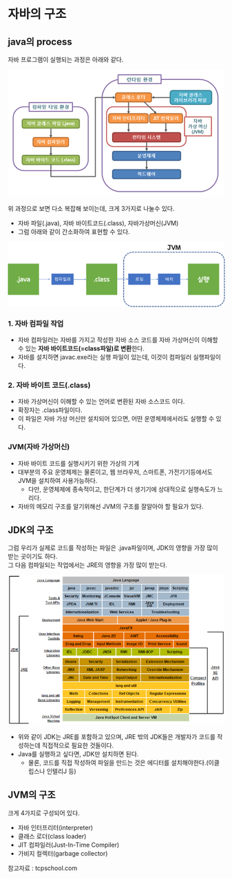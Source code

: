# 자바의 구조
## java의 process 
자바 프로그램이 실행되는 과정은 아래와 같다.
<p align =center><img src="../../images/4.ProgrammingLanguge/1.Java/2-1.JavaProcess.png"></p>
 
위 과정으로 보면 다소  복잡해 보이는데,  크게 3가지로 나눌수 있다. 
- 자바 파일(.java), 자바 바이트코드(.class), 자바가상머신(JVM)
- 그럼 아래와 같이 간소화하여 표현할 수 있다.

<p align =center><img src="../../images/4.ProgrammingLanguge/1.Java/2-2.JavaSimpleProcess.png" ></p>

### 1. 자바 컴파일 작업
- 자바 컴파일러는 자바를 가지고 작성한 자바 소스 코드를 자바 가상머신이 이해할 수 있는 **자바 바이트코드(=class파일)로 변환**한다.
- 자바를 설치하면 javac.exe라는 실행 파일이 있는데, 이것이 컴파일러 실행파일이다.


### 2. 자바 바이트 코드(.class)
- 자바 가상머신이 이해할 수 있는 언어로 변환된 자바 소스코드 이다.
- 확장자는 .class파일이다.
- 이 파일은 자바 가상 머신만 설치되어 있으면, 어떤 운영체제에서라도 실행할 수 있다. 

### JVM(자바 가상머신)
-  자바 바이트 코드를 실행시키기 위한 가상의 기계
-  대부분의 주요 운영체제는 물론이고, 웹 브라우저, 스마트폰, 가전기기등에서도 JVM을 설치하여 사용가능하다. 
   - 다만, 운영체제에 종속적이고, 한단계가 더 생기기에 상대적으로 실행속도가 느리다.
- 자바의 메모리 구조를 알기위해선 JVM의 구조를 잘알아야 할 필요가 있다. 


## JDK의 구조 
그럼 우리가 실제로 코드를 작성하는 파일은 .java파일이며, JDK의 영향을 가장 많이 받는 곳이기도 하다.   
그 다음 컴파일되는 작업에서는 JRE의 영향을 가장 많이 받는다. 

<p align =center><img src="../../images/4.ProgrammingLanguge/1.Java/2-3.JDKstructure.png"></p>

- 위와 같이 JDK는 JRE를 포함하고 있으며, JRE 밖의 JDK들은 개발자가 코드를 작성하는데 직접적으로 필요한 것들이다.
- Java를 실행하고 싶다면, JDK만 설치하면 된다.
  - 물론, 코드를 직접 작성하여 파일을 만드는 것은 에디터를 설치해야한다.(이클립스나 인텔리J 등)


## JVM의 구조
크게 4가지로 구성되어 있다. 
 - 자바 인터프리터(interpreter)
 - 클래스 로더(class loader)
 - JIT 컴파일러(Just-In-Time Compiler)
 - 가비지 컬렉터(garbage collector)
















참고자료 : tcpschool.com
